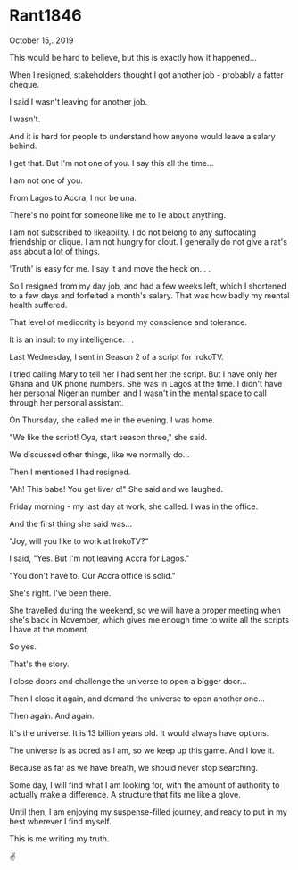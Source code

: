 # Rant1846


October 15,. 2019

This would be hard to believe, but this is exactly how it happened...

When I resigned, stakeholders thought I got another job - probably a fatter cheque.

I said I wasn't leaving for another job.

I wasn't.

And it is hard for people to understand how anyone would leave a salary behind. 

I get that. But I'm not one of you. I say this all the time...

I am not one of you.

From Lagos to Accra, I nor be una.

There's no point for someone like me to lie about anything. 

I am not subscribed to likeability. I do not belong to any suffocating friendship or clique. I am not hungry for clout. I generally do not give a rat's ass about a lot of things. 

'Truth' is easy for me. I say it and move the heck on.
.
.

So I resigned from my day job, and had a few weeks left, which I shortened to a few days and forfeited a month's salary. That was how badly my mental health suffered. 

That level of mediocrity is beyond my conscience and tolerance. 

It is an insult to my intelligence.
.
.

Last Wednesday, I sent in Season 2 of a script for IrokoTV.

I tried calling Mary to tell her I had sent her the script. But I have only her Ghana and UK phone numbers. She was in Lagos at the time. I didn't have her personal Nigerian number, and I wasn't in the mental space to call through her personal assistant. 

On Thursday, she called me in the evening. I was home. 

"We like the script! Oya, start season three," she said.

We discussed other things, like we normally do...

Then I mentioned I had resigned.

"Ah! This babe! You get liver o!" She said and we laughed.

Friday morning - my last day at work, she called. I was in the office. 

And the first thing she said was...

"Joy, will you like to work at IrokoTV?"

I said, "Yes. But I'm not leaving Accra for Lagos."

"You don't have to. Our Accra office is solid."

She's right. I've been there. 

She travelled during the weekend, so we will have a proper meeting when she's back in November, which gives me enough time to write all the scripts I have at the moment.

So yes.

That's the story.

I close doors and challenge the universe to open a bigger door...

Then I close it again, and demand the universe to open another one...

Then again. And again. 

It's the universe. It is 13 billion years old. It would always have options. 

The universe is as bored as I am, so we keep up this game. And I love it.

Because as far as we have breath, we should never stop searching.

Some day, I will find what I am looking for, with the amount of authority to actually make a difference. A structure that fits me like a glove.

Until then, I am enjoying my suspense-filled journey, and ready to put in my best wherever I find myself. 

This is me writing my truth. 

✌